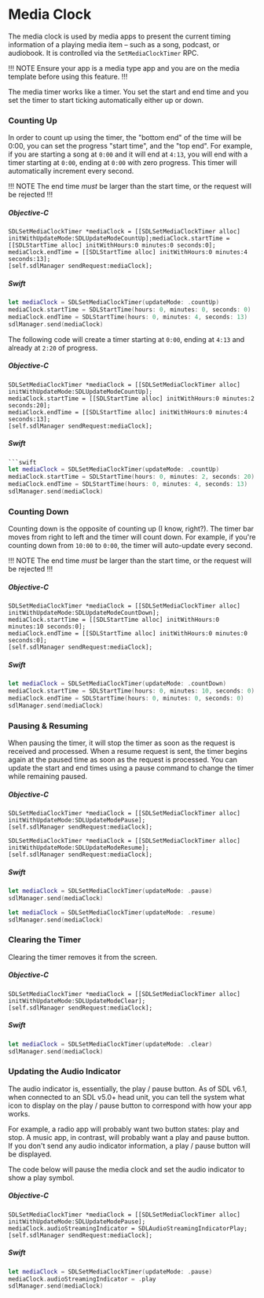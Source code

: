 # Media Clock
The media clock is used by media apps to present the current timing information of a playing media item – such as a song, podcast, or audiobook. It is controlled via the `SetMediaClockTimer` RPC.

!!! NOTE
Ensure your app is a media type app and you are on the media template before using this feature.
!!!

The media timer works like a timer. You set the start and end time and you set the timer to start ticking automatically either up or down.

### Counting Up
In order to count up using the timer, the "bottom end" of the time will be 0:00, you can set the progress "start time", and the "top end". For example, if you are starting a song at `0:00` and it will end at `4:13`, you will end with a timer starting at `0:00`, ending at `0:00` with zero progress. This timer will automatically increment every second.

!!! NOTE
The end time *must* be larger than the start time, or the request will be rejected
!!!

##### Objective-C
```objc
SDLSetMediaClockTimer *mediaClock = [[SDLSetMediaClockTimer alloc] initWithUpdateMode:SDLUpdateModeCountUp];mediaClock.startTime = [[SDLStartTime alloc] initWithHours:0 minutes:0 seconds:0];
mediaClock.endTime = [[SDLStartTime alloc] initWithHours:0 minutes:4 seconds:13];
[self.sdlManager sendRequest:mediaClock];
```

##### Swift
```swift
let mediaClock = SDLSetMediaClockTimer(updateMode: .countUp)
mediaClock.startTime = SDLStartTime(hours: 0, minutes: 0, seconds: 0)
mediaClock.endTime = SDLStartTime(hours: 0, minutes: 4, seconds: 13)
sdlManager.send(mediaClock)
```

The following code will create a timer starting at `0:00`, ending at `4:13` and already at `2:20` of progress.

##### Objective-C
```objc
SDLSetMediaClockTimer *mediaClock = [[SDLSetMediaClockTimer alloc] initWithUpdateMode:SDLUpdateModeCountUp];
mediaClock.startTime = [[SDLStartTime alloc] initWithHours:0 minutes:2 seconds:20];
mediaClock.endTime = [[SDLStartTime alloc] initWithHours:0 minutes:4 seconds:13];
[self.sdlManager sendRequest:mediaClock];
```

##### Swift
```swift
```swift
let mediaClock = SDLSetMediaClockTimer(updateMode: .countUp)
mediaClock.startTime = SDLStartTime(hours: 0, minutes: 2, seconds: 20)
mediaClock.endTime = SDLStartTime(hours: 0, minutes: 4, seconds: 13)
sdlManager.send(mediaClock)
```

### Counting Down
Counting down is the opposite of counting up (I know, right?). The timer bar moves from right to left and the timer will count down. For example, if you're counting down from `10:00` to `0:00`, the timer will auto-update every second.

!!! NOTE
The end time *must* be larger than the start time, or the request will be rejected
!!!

##### Objective-C
```objc
SDLSetMediaClockTimer *mediaClock = [[SDLSetMediaClockTimer alloc] initWithUpdateMode:SDLUpdateModeCountDown];
mediaClock.startTime = [[SDLStartTime alloc] initWithHours:0 minutes:10 seconds:0];
mediaClock.endTime = [[SDLStartTime alloc] initWithHours:0 minutes:0 seconds:0];
[self.sdlManager sendRequest:mediaClock];
```

##### Swift
```swift
let mediaClock = SDLSetMediaClockTimer(updateMode: .countDown)
mediaClock.startTime = SDLStartTime(hours: 0, minutes: 10, seconds: 0)
mediaClock.endTime = SDLStartTime(hours: 0, minutes: 0, seconds: 0)
sdlManager.send(mediaClock)
```

### Pausing & Resuming
When pausing the timer, it will stop the timer as soon as the request is received and processed. When a resume request is sent, the timer begins again at the paused time as soon as the request is processed. You can update the start and end times using a pause command to change the timer while remaining paused.

##### Objective-C
```objc
SDLSetMediaClockTimer *mediaClock = [[SDLSetMediaClockTimer alloc] initWithUpdateMode:SDLUpdateModePause];
[self.sdlManager sendRequest:mediaClock];
```

```objc
SDLSetMediaClockTimer *mediaClock = [[SDLSetMediaClockTimer alloc] initWithUpdateMode:SDLUpdateModeResume];
[self.sdlManager sendRequest:mediaClock];
```

##### Swift
```swift
let mediaClock = SDLSetMediaClockTimer(updateMode: .pause)
sdlManager.send(mediaClock)
```

```swift
let mediaClock = SDLSetMediaClockTimer(updateMode: .resume)
sdlManager.send(mediaClock)
```

### Clearing the Timer
Clearing the timer removes it from the screen.

##### Objective-C
```objc
SDLSetMediaClockTimer *mediaClock = [[SDLSetMediaClockTimer alloc] initWithUpdateMode:SDLUpdateModeClear];
[self.sdlManager sendRequest:mediaClock];
```

##### Swift
```swift
let mediaClock = SDLSetMediaClockTimer(updateMode: .clear)
sdlManager.send(mediaClock)
```

### Updating the Audio Indicator
The audio indicator is, essentially, the play / pause button. As of SDL v6.1, when connected to an SDL v5.0+ head unit, you can tell the system what icon to display on the play / pause button to correspond with how your app works.

For example, a radio app will probably want two button states: play and stop. A music app, in contrast, will probably want a play and pause button. If you don't send any audio indicator information, a play / pause button will be displayed.

The code below will pause the media clock and set the audio indicator to show a play symbol.

##### Objective-C
```objc
SDLSetMediaClockTimer *mediaClock = [[SDLSetMediaClockTimer alloc] initWithUpdateMode:SDLUpdateModePause];
mediaClock.audioStreamingIndicator = SDLAudioStreamingIndicatorPlay;
[self.sdlManager sendRequest:mediaClock];
```

##### Swift
```swift
let mediaClock = SDLSetMediaClockTimer(updateMode: .pause)
mediaClock.audioStreamingIndicator = .play
sdlManager.send(mediaClock)
```